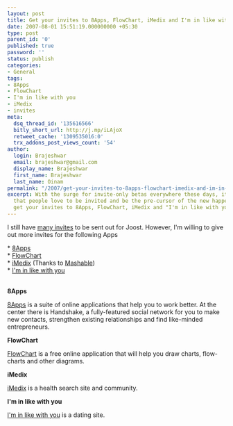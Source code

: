 ```yaml
---
layout: post
title: Get your invites to 8Apps, FlowChart, iMedix and I'm in like with you
date: 2007-08-01 15:51:19.000000000 +05:30
type: post
parent_id: '0'
published: true
password: ''
status: publish
categories:
- General
tags:
- 8Apps
- FlowChart
- I'm in like with you
- iMedix
- invites
meta:
  dsq_thread_id: '135616566'
  bitly_short_url: http://j.mp/iLAjoX
  retweet_cache: '1309535016:0'
  trx_addons_post_views_count: '54'
author:
  login: Brajeshwar
  email: brajeshwar@gmail.com
  display_name: Brajeshwar
  first_name: Brajeshwar
  last_name: Oinam
permalink: "/2007/get-your-invites-to-8apps-flowchart-imedix-and-im-in-like-with-you/"
excerpt: With the surge for invite-only betas everywhere these days, it is only natural
  that people love to be invited and be the pre-cursor of the new happenings. So,
  get your invites to 8Apps, FlowChart, iMedix and "I'm in like with you".
---
```

<p>I still have <a href="http://www.brajeshwar.com/2007/joost/">many invites</a> to be sent out for Joost. However, I'm willing to give out more invites for the following Apps</p>
<p>* <a href="http://8apps.com/">8Apps</a><br />
* <a href="http://www.flowchart.com/">FlowChart</a><br />
* <a href="http://www.imedix.com/">iMedix</a> (Thanks to <a href="http://www.mashable.com/">Mashable</a>)<br />
* <a href="http://www.iminlikewithyou.com/">I'm in like with you</a></p>
<p><br />
<strong>8Apps</strong></p>
<p><a href="http://8apps.com/">8Apps</a> is a suite of online applications that help you to work better. At the center there is Handshake, a fully-featured social network for you to make new contacts, strengthen existing relationships and find like-minded entrepreneurs.</p>
<p><strong>FlowChart</strong></p>
<p><a href="http://www.flowchart.com/">FlowChart</a> is a free online application that will help you draw charts, flow-charts and other diagrams.</p>
<p><strong>iMedix</strong></p>
<p><a href="http://www.imedix.com/">iMedix</a> is a health search site and community.</p>
<p><strong>I'm in like with you</strong></p>
<p><a href="http://www.iminlikewithyou.com/">I'm in like with you</a> is a dating site.</p>
